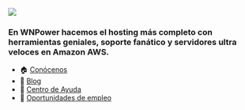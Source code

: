<a href="https://www.wnpower.com" alt="WNPower Hosting"><img src="https://www.wnpower.com/wp-content/uploads/2019/11/logo-hosting-argentina.png"></a>

### En WNPower hacemos el hosting más completo con herramientas geniales, soporte fanático y servidores ultra veloces en Amazon AWS.

- 🏠 [Conócenos](https://www.wnpower.net/web-hosting/)
- 📣 [Blog](https://www.wnpower.com/blog/)
- 🛟 [Centro de Ayuda](https://help.wnpower.com/)
- 💼 [Oportunidades de empleo](https://www.wnpower.com/trabaja-en-wnpower/)
